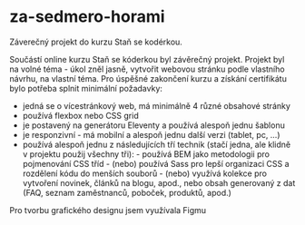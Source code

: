 # za-sedmero-horami

Záverečný projekt do kurzu Staň se kodérkou.

Součástí online kurzu Staň se kóderkou byl závěrečný projekt. Projekt byl na volné téma - úkol zněl jasně, vytvořit webovou stránku podle vlastního návrhu, 
na vlastní téma. Pro úspěšné zakončení kurzu a získání certifikátu bylo potřeba splnit minimální požadavky:

  - jedná se o vícestránkový web, má minimálně 4 různé obsahové stránky
  - používá flexbox nebo CSS grid
  - je postavený na generátoru Eleventy a používá alespoň jednu šablonu
  - je responzivní - má mobilní a alespoň jednu další verzi (tablet, pc, …)
  - používá alespoň jednu z následujících tří technik (stačí jedna, ale klidně v projektu použij všechny tři):
        - používá BEM jako metodologii pro pojmenování CSS tříd
        - (nebo) používá Sass pro lepší organizaci CSS a rozdělení kódu do menších souborů
        - (nebo) využívá kolekce pro vytvoření novinek, článků na blogu, apod., nebo obsah generovaný z dat (FAQ, seznam zaměstnanců, poboček, produktů, apod.)
  
Pro tvorbu grafického designu jsem využívala Figmu
